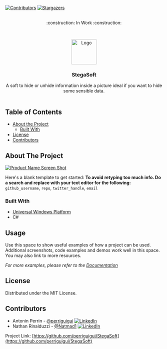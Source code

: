 [![Contributors][contributors-shield]][contributors-url]
[![Stargazers][stars-shield]][stars-url]
<p align="center"></br>:construction: In Work :construction:</p>

<!-- PROJECT LOGO -->
<br />
<p align="center">
  <a href="https://github.com/perriguigui/StegaSoft">
    <img src="https://github.com/perriguigui/StegaSoft/Assets/logo.png " alt="Logo" width="80" height="80">
  </a>

  <h3 align="center">StegaSoft</h3>

  <p align="center">
    A soft to hide or unhide information inside a picture ideal if you want to hide some sensible data.
        <br /><br />
  </p>
</p>



<!-- TABLE OF CONTENTS -->
## Table of Contents

* [About the Project](#about-the-project)
  * [Built With](#built-with)
* [License](#license)
* [Contributors](#contributors)




<!-- ABOUT THE PROJECT -->
## About The Project

[![Product Name Screen Shot][product-screenshot]](https://example.com)

Here's a blank template to get started:
**To avoid retyping too much info. Do a search and replace with your text editor for the following:**
`github_username`, `repo`, `twitter_handle`, `email`


### Built With

* [Universal Windows Platform](https://docs.microsoft.com/fr-fr/windows/uwp/get-started/universal-application-platform-guide)
* C#


<!-- USAGE EXAMPLES -->
## Usage

Use this space to show useful examples of how a project can be used. Additional screenshots, code examples and demos work well in this space. You may also link to more resources.

_For more examples, please refer to the [Documentation](https://example.com)_


<!-- LICENSE -->
## License

Distributed under the MIT License.


<!-- CONTACT -->
## Contributors

  - Antonin Perrin      -     [@perriguigui](https://twitter.com/perriguigui)  [![LinkedIn][linkedin-shield]][linkedin-url]<br>
  - Nathan Rinalduzzi   -     [@Natmad1](https://twitter.com/Natmad1)  [![LinkedIn][linkedin-shield]][linkedin-url]<br>

Project Link: [https://github.com/perriguigui/StegaSoft](https://github.com/perriguigui/StegaSoft)


<!-- MARKDOWN LINKS & IMAGES -->
<!-- https://www.markdownguide.org/basic-syntax/#reference-style-links -->
[contributors-shield]: https://img.shields.io/github/contributors/perriguigui/StegaSoft.svg?style=flat-square
[contributors-url]: https://github.com/perriguigui/StegaSoft/graphs/contributors

[stars-shield]: https://img.shields.io/github/stars/perriguigui/StegaSoft.svg?style=flat-square
[stars-url]: https://github.com/perriguigui/StegaSoft/stargazers

[linkedin-shield]: https://img.shields.io/badge/-LinkedIn-black.svg?style=flat-square&logo=linkedin&colorB=555
[linkedin-url]: https://linkedin.com/in/
[product-screenshot]: images/screenshot.png
